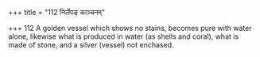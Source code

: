 +++
title = "112 निर्लेपङ् काञ्चनम्"

+++
112	A golden vessel which shows no stains, becomes pure with water alone, likewise what is produced in water (as shells and coral), what is made of stone, and a silver (vessel) not enchased.